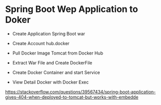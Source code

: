 # Spring Boot Wep Application to Doker

* Create Application Spring Boot war

* Create Account hub.docker

* Pull Docker Image Tomcat from Docker Hub

* Extract War File and Create DockerFile

* Create Docker Container and start Service
* View Detail Docker with Docker Exec



https://stackoverflow.com/questions/39567434/spring-boot-application-gives-404-when-deployed-to-tomcat-but-works-with-embedde



